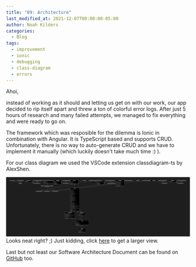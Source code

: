 ```yaml
---
title: "09: Architecture"
last_modified_at: 2021-12-07T00:00:00-05:00
author: Noah Kilders
categories:
  - Blog
tags:
  - improvement
  - ionic
  - debugging
  - class-diagram
  - errors
---
```


Ahoi,

instead of working as it should and letting us get on with our work, our app decided to rip itself apart and threw a ton of colorful error logs. After just 5 hours of research and many failed attempts, we managed to fix everything and were ready to go on.

The framework which was resposible for the dilemma is Ionic in combination with Angular. It is TypeScript based and supports CRUD. Unfortunately, there is no way to auto-generate CRUD and we have to implement it manually (which luckily doesn't take much time :) ).

For our class diagram we used the VSCode extension classdiagram-ts by AlexShen.

![our GitHub](https://raw.githubusercontent.com/DHBW-Experts/documents/main/app_diagram.png)
Looks neat right? ;)
Just kidding, click [here](https://github.com/DHBW-Experts/documents/blob/main/app_diagram.png) to get a larger view.

Last but not least our Software Architecture Document can be found on [GitHub](https://github.com/DHBW-Experts/documents/blob/main/SAD.md) too.